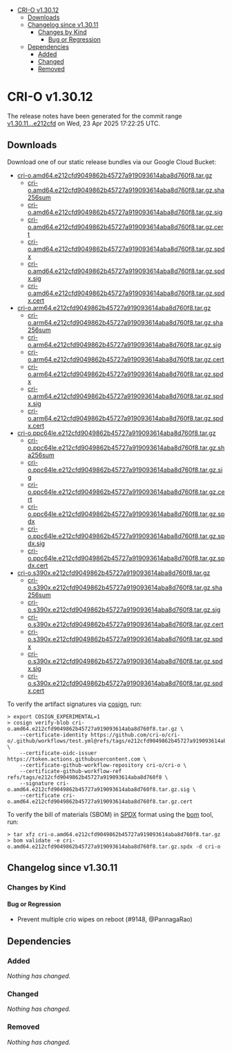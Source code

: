 - [CRI-O v1.30.12](#cri-o-v13012)
  - [Downloads](#downloads)
  - [Changelog since v1.30.11](#changelog-since-v13011)
    - [Changes by Kind](#changes-by-kind)
      - [Bug or Regression](#bug-or-regression)
  - [Dependencies](#dependencies)
    - [Added](#added)
    - [Changed](#changed)
    - [Removed](#removed)

# CRI-O v1.30.12

The release notes have been generated for the commit range
[v1.30.11...e212cfd](https://github.com/cri-o/cri-o/compare/v1.30.11...v1.30.12) on Wed, 23 Apr 2025 17:22:25 UTC.

## Downloads

Download one of our static release bundles via our Google Cloud Bucket:

- [cri-o.amd64.e212cfd9049862b45727a919093614aba8d760f8.tar.gz](https://storage.googleapis.com/cri-o/artifacts/cri-o.amd64.e212cfd9049862b45727a919093614aba8d760f8.tar.gz)
  - [cri-o.amd64.e212cfd9049862b45727a919093614aba8d760f8.tar.gz.sha256sum](https://storage.googleapis.com/cri-o/artifacts/cri-o.amd64.e212cfd9049862b45727a919093614aba8d760f8.tar.gz.sha256sum)
  - [cri-o.amd64.e212cfd9049862b45727a919093614aba8d760f8.tar.gz.sig](https://storage.googleapis.com/cri-o/artifacts/cri-o.amd64.e212cfd9049862b45727a919093614aba8d760f8.tar.gz.sig)
  - [cri-o.amd64.e212cfd9049862b45727a919093614aba8d760f8.tar.gz.cert](https://storage.googleapis.com/cri-o/artifacts/cri-o.amd64.e212cfd9049862b45727a919093614aba8d760f8.tar.gz.cert)
  - [cri-o.amd64.e212cfd9049862b45727a919093614aba8d760f8.tar.gz.spdx](https://storage.googleapis.com/cri-o/artifacts/cri-o.amd64.e212cfd9049862b45727a919093614aba8d760f8.tar.gz.spdx)
  - [cri-o.amd64.e212cfd9049862b45727a919093614aba8d760f8.tar.gz.spdx.sig](https://storage.googleapis.com/cri-o/artifacts/cri-o.amd64.e212cfd9049862b45727a919093614aba8d760f8.tar.gz.spdx.sig)
  - [cri-o.amd64.e212cfd9049862b45727a919093614aba8d760f8.tar.gz.spdx.cert](https://storage.googleapis.com/cri-o/artifacts/cri-o.amd64.e212cfd9049862b45727a919093614aba8d760f8.tar.gz.spdx.cert)
- [cri-o.arm64.e212cfd9049862b45727a919093614aba8d760f8.tar.gz](https://storage.googleapis.com/cri-o/artifacts/cri-o.arm64.e212cfd9049862b45727a919093614aba8d760f8.tar.gz)
  - [cri-o.arm64.e212cfd9049862b45727a919093614aba8d760f8.tar.gz.sha256sum](https://storage.googleapis.com/cri-o/artifacts/cri-o.arm64.e212cfd9049862b45727a919093614aba8d760f8.tar.gz.sha256sum)
  - [cri-o.arm64.e212cfd9049862b45727a919093614aba8d760f8.tar.gz.sig](https://storage.googleapis.com/cri-o/artifacts/cri-o.arm64.e212cfd9049862b45727a919093614aba8d760f8.tar.gz.sig)
  - [cri-o.arm64.e212cfd9049862b45727a919093614aba8d760f8.tar.gz.cert](https://storage.googleapis.com/cri-o/artifacts/cri-o.arm64.e212cfd9049862b45727a919093614aba8d760f8.tar.gz.cert)
  - [cri-o.arm64.e212cfd9049862b45727a919093614aba8d760f8.tar.gz.spdx](https://storage.googleapis.com/cri-o/artifacts/cri-o.arm64.e212cfd9049862b45727a919093614aba8d760f8.tar.gz.spdx)
  - [cri-o.arm64.e212cfd9049862b45727a919093614aba8d760f8.tar.gz.spdx.sig](https://storage.googleapis.com/cri-o/artifacts/cri-o.arm64.e212cfd9049862b45727a919093614aba8d760f8.tar.gz.spdx.sig)
  - [cri-o.arm64.e212cfd9049862b45727a919093614aba8d760f8.tar.gz.spdx.cert](https://storage.googleapis.com/cri-o/artifacts/cri-o.arm64.e212cfd9049862b45727a919093614aba8d760f8.tar.gz.spdx.cert)
- [cri-o.ppc64le.e212cfd9049862b45727a919093614aba8d760f8.tar.gz](https://storage.googleapis.com/cri-o/artifacts/cri-o.ppc64le.e212cfd9049862b45727a919093614aba8d760f8.tar.gz)
  - [cri-o.ppc64le.e212cfd9049862b45727a919093614aba8d760f8.tar.gz.sha256sum](https://storage.googleapis.com/cri-o/artifacts/cri-o.ppc64le.e212cfd9049862b45727a919093614aba8d760f8.tar.gz.sha256sum)
  - [cri-o.ppc64le.e212cfd9049862b45727a919093614aba8d760f8.tar.gz.sig](https://storage.googleapis.com/cri-o/artifacts/cri-o.ppc64le.e212cfd9049862b45727a919093614aba8d760f8.tar.gz.sig)
  - [cri-o.ppc64le.e212cfd9049862b45727a919093614aba8d760f8.tar.gz.cert](https://storage.googleapis.com/cri-o/artifacts/cri-o.ppc64le.e212cfd9049862b45727a919093614aba8d760f8.tar.gz.cert)
  - [cri-o.ppc64le.e212cfd9049862b45727a919093614aba8d760f8.tar.gz.spdx](https://storage.googleapis.com/cri-o/artifacts/cri-o.ppc64le.e212cfd9049862b45727a919093614aba8d760f8.tar.gz.spdx)
  - [cri-o.ppc64le.e212cfd9049862b45727a919093614aba8d760f8.tar.gz.spdx.sig](https://storage.googleapis.com/cri-o/artifacts/cri-o.ppc64le.e212cfd9049862b45727a919093614aba8d760f8.tar.gz.spdx.sig)
  - [cri-o.ppc64le.e212cfd9049862b45727a919093614aba8d760f8.tar.gz.spdx.cert](https://storage.googleapis.com/cri-o/artifacts/cri-o.ppc64le.e212cfd9049862b45727a919093614aba8d760f8.tar.gz.spdx.cert)
- [cri-o.s390x.e212cfd9049862b45727a919093614aba8d760f8.tar.gz](https://storage.googleapis.com/cri-o/artifacts/cri-o.s390x.e212cfd9049862b45727a919093614aba8d760f8.tar.gz)
  - [cri-o.s390x.e212cfd9049862b45727a919093614aba8d760f8.tar.gz.sha256sum](https://storage.googleapis.com/cri-o/artifacts/cri-o.s390x.e212cfd9049862b45727a919093614aba8d760f8.tar.gz.sha256sum)
  - [cri-o.s390x.e212cfd9049862b45727a919093614aba8d760f8.tar.gz.sig](https://storage.googleapis.com/cri-o/artifacts/cri-o.s390x.e212cfd9049862b45727a919093614aba8d760f8.tar.gz.sig)
  - [cri-o.s390x.e212cfd9049862b45727a919093614aba8d760f8.tar.gz.cert](https://storage.googleapis.com/cri-o/artifacts/cri-o.s390x.e212cfd9049862b45727a919093614aba8d760f8.tar.gz.cert)
  - [cri-o.s390x.e212cfd9049862b45727a919093614aba8d760f8.tar.gz.spdx](https://storage.googleapis.com/cri-o/artifacts/cri-o.s390x.e212cfd9049862b45727a919093614aba8d760f8.tar.gz.spdx)
  - [cri-o.s390x.e212cfd9049862b45727a919093614aba8d760f8.tar.gz.spdx.sig](https://storage.googleapis.com/cri-o/artifacts/cri-o.s390x.e212cfd9049862b45727a919093614aba8d760f8.tar.gz.spdx.sig)
  - [cri-o.s390x.e212cfd9049862b45727a919093614aba8d760f8.tar.gz.spdx.cert](https://storage.googleapis.com/cri-o/artifacts/cri-o.s390x.e212cfd9049862b45727a919093614aba8d760f8.tar.gz.spdx.cert)

To verify the artifact signatures via [cosign](https://github.com/sigstore/cosign), run:

```console
> export COSIGN_EXPERIMENTAL=1
> cosign verify-blob cri-o.amd64.e212cfd9049862b45727a919093614aba8d760f8.tar.gz \
    --certificate-identity https://github.com/cri-o/cri-o/.github/workflows/test.yml@refs/tags/e212cfd9049862b45727a919093614aba8d760f8 \
    --certificate-oidc-issuer https://token.actions.githubusercontent.com \
    --certificate-github-workflow-repository cri-o/cri-o \
    --certificate-github-workflow-ref refs/tags/e212cfd9049862b45727a919093614aba8d760f8 \
    --signature cri-o.amd64.e212cfd9049862b45727a919093614aba8d760f8.tar.gz.sig \
    --certificate cri-o.amd64.e212cfd9049862b45727a919093614aba8d760f8.tar.gz.cert
```

To verify the bill of materials (SBOM) in [SPDX](https://spdx.org) format using the [bom](https://sigs.k8s.io/bom) tool, run:

```console
> tar xfz cri-o.amd64.e212cfd9049862b45727a919093614aba8d760f8.tar.gz
> bom validate -e cri-o.amd64.e212cfd9049862b45727a919093614aba8d760f8.tar.gz.spdx -d cri-o
```

## Changelog since v1.30.11

### Changes by Kind

#### Bug or Regression
 - Prevent multiple crio wipes on reboot (#9148, @PannagaRao)

## Dependencies

### Added
_Nothing has changed._

### Changed
_Nothing has changed._

### Removed
_Nothing has changed._

